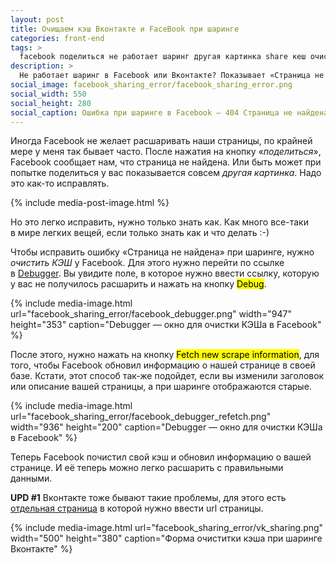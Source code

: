 ```yaml
---
layout: post
title: Очищаем кэш Вконтакте и FaceBook при шаринге
categories: front-end
tags: >
  facebook поделиться не работает шаринг другая картинка share кеш очистить кэш 404 cache фейсбук вконтакте вк
description: >
  Не работает шаринг в Facebook или Вконтакте? Показывает «Страница не найдена 404» при шаринге (share)? Вам нужно очистить КЭШ и все заработает.
social_image: facebook_sharing_error/facebook_sharing_error.png
social_width: 550
social_height: 280
social_caption: Ошибка при шаринге в Facebook — 404 Страница не найдена
---
```


Иногда Facebook не желает расшаривать наши страницы, по крайней мере у меня так бывает часто. После нажатия на кнопку «_поделиться_», Facebook сообщает нам, что страница не найдена. Или быть может при попытке поделиться у вас показывается совсем _другая картинка_. Надо это как-то исправлять.

{% include media-post-image.html %}

Но это легко исправить, нужно только знать как. Как много все-таки в мире легких вещей, если только знать как и что делать :-)

Чтобы исправить ошибку «Страница не найдена» при шаринге, нужно _очистить КЭШ_ у Facebook. Для этого нужно перейти по ссылке в <a href="http://developers.facebook.com/tools/debug/">Debugger</a>. Вы увидите поле, в которое нужно ввести ссылку, которую у вас не получилось расшарить и нажать на кнопку <mark>Debug</mark>.

{%
	include media-image.html
	url="facebook_sharing_error/facebook_debugger.png"
	width="947"
	height="353"
	caption="Debugger — окно для очистки КЭШа в Facebook"
%}

После этого, нужно нажать на кнопку <mark>Fetch new scrape information</mark>, для того, чтобы Facebook обновил информацию о нашей странице в своей базе. Кстати, этот способ так-же подойдет, если вы изменили заголовок или описание вашей страницы, а при шаринге отображаются старые.

{%
	include media-image.html
	url="facebook_sharing_error/facebook_debugger_refetch.png"
	width="936"
	height="200"
	caption="Debugger — окно для очистки КЭШа в Facebook"
%}

Теперь Facebook почистил свой кэш и обновил информацию о вашей странице. И её теперь можно легко расшарить с правильными данными.

**UPD #1** Вконтакте тоже бывают такие проблемы, для этого есть <a href="https://vk.com/dev/pages.clearCache">отдельная страница</a> в которой нужно ввести url страницы.

{%
	include media-image.html
	url="facebook_sharing_error/vk_sharing.png"
	width="500"
	height="380"
	caption="Форма очиститки кэша при шаринге Вконтакте"
%}
